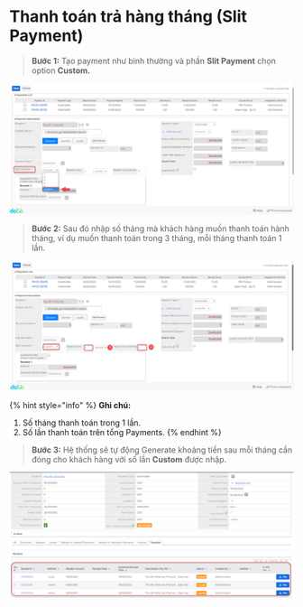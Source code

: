 # Thanh toán trả hàng tháng (Slit Payment)

> **Bước 1:** Tạo payment như bình thường và phần **Slit Payment** chọn option **Custom.**

![](../../.gitbook/assets/slitpayment.png)

> **Bước 2:** Sau đó nhập số tháng mà khách hàng muốn thanh toán hành tháng, ví dụ muốn thanh toán trong 3 tháng, mỗi tháng thanh toán 1 lần.

![](../../.gitbook/assets/sliipay2.png)

{% hint style="info" %}
**Ghi chú:**

1. Số tháng thanh toán trong 1 lần.
2. Số lần thanh toán trên tổng Payments.
{% endhint %}

> **Bước 3:** Hệ thống sẽ tự động Generate khoảng tiền sau mỗi tháng cần đóng cho khách hàng với  số lần **Custom** được nhập.

![](../../.gitbook/assets/slipay.png)
